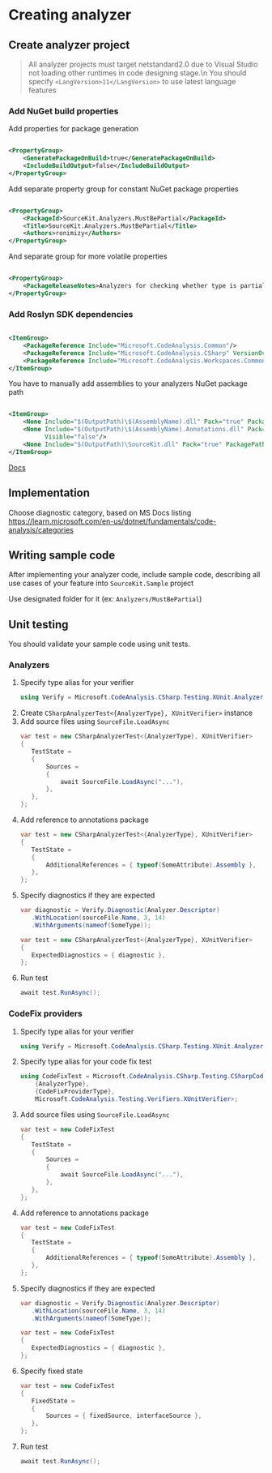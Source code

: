 # Creating analyzer

## Create analyzer project

> All analyzer projects must target netstandard2.0 due to Visual Studio not loading other runtimes in code designing
> stage.\n
> You should specify `<LangVersion>11</LangVersion>` to use latest language features

### Add NuGet build properties

Add properties for package generation

```xml

<PropertyGroup>
    <GeneratePackageOnBuild>true</GeneratePackageOnBuild>
    <IncludeBuildOutput>false</IncludeBuildOutput>
</PropertyGroup>
```

Add separate property group for constant NuGet package properties

```xml

<PropertyGroup>
    <PackageId>SourceKit.Analyzers.MustBePartial</PackageId>
    <Title>SourceKit.Analyzers.MustBePartial</Title>
    <Authors>ronimizy</Authors>
</PropertyGroup>
```

And separate group for more volatile properties

```xml

<PropertyGroup>
    <PackageReleaseNotes>Analyzers for checking whether type is partial</PackageReleaseNotes>
</PropertyGroup>
```

### Add Roslyn SDK dependencies

```xml

<ItemGroup>
    <PackageReference Include="Microsoft.CodeAnalysis.Common"/>
    <PackageReference Include="Microsoft.CodeAnalysis.CSharp" VersionOverride="4.5.0"/>
    <PackageReference Include="Microsoft.CodeAnalysis.Workspaces.Common"/>
</ItemGroup>
```

You have to manually add assemblies to your analyzers NuGet package path

```xml

<ItemGroup>
    <None Include="$(OutputPath)\$(AssemblyName).dll" Pack="true" PackagePath="analyzers/dotnet/cs" Visible="false"/>
    <None Include="$(OutputPath)\$(AssemblyName).Annotations.dll" Pack="true" PackagePath="analyzers/dotnet/cs"
          Visible="false"/>
    <None Include="$(OutputPath)\SourceKit.dll" Pack="true" PackagePath="analyzers/dotnet/cs" Visible="false"/>
</ItemGroup>
```

[Docs](https://github.com/dotnet/roslyn/blob/main/docs/features/source-generators.cookbook.md#use-functionality-from-nuget-packages)

## Implementation

Choose diagnostic category, based on MS Docs listing \
https://learn.microsoft.com/en-us/dotnet/fundamentals/code-analysis/categories

## Writing sample code

After implementing your analyzer code, include sample code, describing all use cases of your feature
into `SourceKit.Sample` project

Use designated folder for it (ex: `Analyzers/MustBePartial`)

## Unit testing

You should validate your sample code using unit tests. 

### Analyzers

1. Specify type alias for your verifier
   ```csharp
   using Verify = Microsoft.CodeAnalysis.CSharp.Testing.XUnit.AnalyzerVerifier<{AnalyzerType}>;
   ```
2. Create `CSharpAnalyzerTest<{AnalyzerType}, XUnitVerifier>` instance
3. Add source files using `SourceFile.LoadAsync`
   ```csharp
   var test = new CSharpAnalyzerTest<{AnalyzerType}, XUnitVerifier>
   {
      TestState =
      {
          Sources =
          {
              await SourceFile.LoadAsync("..."),
          },
      },
   };
   ```
4. Add reference to annotations package
   ```csharp 
   var test = new CSharpAnalyzerTest<{AnalyzerType}, XUnitVerifier>
   {
      TestState =
      {
          AdditionalReferences = { typeof(SomeAttribute).Assembly },
      },
   };
   ```
5. Specify diagnostics if they are expected
   ```csharp
   var diagnostic = Verify.Diagnostic(Analyzer.Descriptor)
      .WithLocation(sourceFile.Name, 3, 14)
      .WithArguments(nameof(SomeType));
   
   var test = new CSharpAnalyzerTest<{AnalyzerType}, XUnitVerifier>
   {
      ExpectedDiagnostics = { diagnostic },
   };
   ```
6. Run test 
   ```csharp
   await test.RunAsync();
   ```
   
### CodeFix providers
1. Specify type alias for your verifier
   ```csharp
   using Verify = Microsoft.CodeAnalysis.CSharp.Testing.XUnit.AnalyzerVerifier<{AnalyzerType}>;
   ```
2. Specify type alias for your code fix test 
   ```csharp
   using CodeFixTest = Microsoft.CodeAnalysis.CSharp.Testing.CSharpCodeFixTest<
       {AnalyzerType},
       {CodeFixProviderType},
       Microsoft.CodeAnalysis.Testing.Verifiers.XUnitVerifier>;
   ```
3. Add source files using `SourceFile.LoadAsync`
   ```csharp
   var test = new CodeFixTest
   {
      TestState =
      {
          Sources =
          {
              await SourceFile.LoadAsync("..."),
          },
      },
   };
   ```
4. Add reference to annotations package
   ```csharp 
   var test = new CodeFixTest
   {
      TestState =
      {
          AdditionalReferences = { typeof(SomeAttribute).Assembly },
      },
   };
   ```
5. Specify diagnostics if they are expected
   ```csharp
   var diagnostic = Verify.Diagnostic(Analyzer.Descriptor)
      .WithLocation(sourceFile.Name, 3, 14)
      .WithArguments(nameof(SomeType));
   
   var test = new CodeFixTest
   {
      ExpectedDiagnostics = { diagnostic },
   };
   ```
6. Specify fixed state
   ```csharp
   var test = new CodeFixTest
   {
      FixedState =
      {
          Sources = { fixedSource, interfaceSource },
      },
   };
   ```
7. Run test
   ```csharp
   await test.RunAsync();
   ```